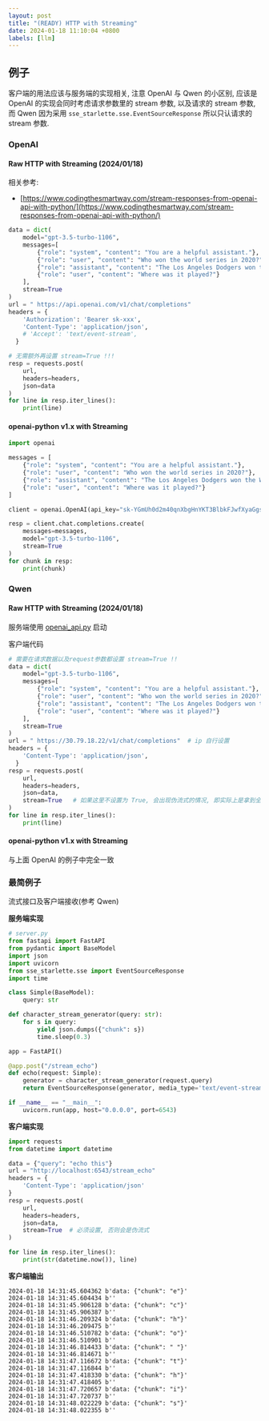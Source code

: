 ```yaml
---
layout: post
title: "(READY) HTTP with Streaming"
date: 2024-01-18 11:10:04 +0800
labels: [llm]
---
```


## 例子

客户端的用法应该与服务端的实现相关, 注意 OpenAI 与 Qwen 的小区别, 应该是 OpenAI 的实现会同时考虑请求参数里的 stream 参数, 以及请求的 stream 参数, 而 Qwen 因为采用 `sse_starlette.sse.EventSourceResponse` 所以只认请求的 stream 参数.

### OpenAI

#### Raw HTTP with Streaming (2024/01/18)

相关参考:

- [https://www.codingthesmartway.com/stream-responses-from-openai-api-with-python/](https://www.codingthesmartway.com/stream-responses-from-openai-api-with-python/)

```python
data = dict(
    model="gpt-3.5-turbo-1106",
    messages=[
        {"role": "system", "content": "You are a helpful assistant."},
        {"role": "user", "content": "Who won the world series in 2020?"},
        {"role": "assistant", "content": "The Los Angeles Dodgers won the World Series in 2020."},
        {"role": "user", "content": "Where was it played?"}
    ],
    stream=True
)
url = "	https://api.openai.com/v1/chat/completions"
headers = {
    'Authorization': 'Bearer sk-xxx',
    'Content-Type': 'application/json',
    # 'Accept': 'text/event-stream',
  }

# 无需额外再设置 stream=True !!!
resp = requests.post(
    url,
    headers=headers,
    json=data
)
for line in resp.iter_lines():
    print(line)
```

#### openai-python v1.x with Streaming

```python
import openai

messages = [
    {"role": "system", "content": "You are a helpful assistant."},
    {"role": "user", "content": "Who won the world series in 2020?"},
    {"role": "assistant", "content": "The Los Angeles Dodgers won the World Series in 2020."},
    {"role": "user", "content": "Where was it played?"}
]

client = openai.OpenAI(api_key="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", base_url="https://api.openai.com/v1")

resp = client.chat.completions.create(
    messages=messages,
    model="gpt-3.5-turbo-1106",
    stream=True
)
for chunk in resp:
    print(chunk)
```


### Qwen

#### Raw HTTP with Streaming (2024/01/18)

服务端使用 [openai_api.py](https://github.com/QwenLM/Qwen/blob/204c2c59f49cfa7461e8e02d5ad2f6b3d082f08c/openai_api.py) 启动

客户端代码

```python
# 需要在请求数据以及request参数都设置 stream=True !!
data = dict(
    model="gpt-3.5-turbo-1106",
    messages=[
        {"role": "system", "content": "You are a helpful assistant."},
        {"role": "user", "content": "Who won the world series in 2020?"},
        {"role": "assistant", "content": "The Los Angeles Dodgers won the World Series in 2020."},
        {"role": "user", "content": "Where was it played?"}
    ],
    stream=True
)
url = "	https://30.79.18.22/v1/chat/completions"  # ip 自行设置
headers = {
    'Content-Type': 'application/json',
  }
resp = requests.post(
    url,
    headers=headers,
    json=data,
    stream=True   # 如果这里不设置为 True, 会出现伪流式的情况, 即实际上是拿到全部流式结果后再触发打印的
)
for line in resp.iter_lines():
    print(line)
```

#### openai-python v1.x with Streaming

与上面 OpenAI 的例子中完全一致


### 最简例子

流式接口及客户端接收(参考 Qwen)

**服务端实现**

```python
# server.py
from fastapi import FastAPI
from pydantic import BaseModel
import json
import uvicorn
from sse_starlette.sse import EventSourceResponse
import time

class Simple(BaseModel):
    query: str

def character_stream_generator(query: str):
    for s in query:
        yield json.dumps({"chunk": s})
        time.sleep(0.3)

app = FastAPI()

@app.post("/stream_echo")
def echo(request: Simple):
    generator = character_stream_generator(request.query)
    return EventSourceResponse(generator, media_type='text/event-stream')

if __name__ == "__main__":
    uvicorn.run(app, host="0.0.0.0", port=6543)
```

**客户端实现**

```python
import requests
from datetime import datetime

data = {"query": "echo this"}
url = "http://localhost:6543/stream_echo"
headers = {
    'Content-Type': 'application/json'
}
resp = requests.post(
    url,
    headers=headers,
    json=data,
    stream=True  # 必须设置, 否则会是伪流式
)

for line in resp.iter_lines():
    print(str(datetime.now()), line)
```

**客户端输出**

```
2024-01-18 14:31:45.604362 b'data: {"chunk": "e"}'
2024-01-18 14:31:45.604434 b''
2024-01-18 14:31:45.906128 b'data: {"chunk": "c"}'
2024-01-18 14:31:45.906387 b''
2024-01-18 14:31:46.209324 b'data: {"chunk": "h"}'
2024-01-18 14:31:46.209475 b''
2024-01-18 14:31:46.510782 b'data: {"chunk": "o"}'
2024-01-18 14:31:46.510901 b''
2024-01-18 14:31:46.814433 b'data: {"chunk": " "}'
2024-01-18 14:31:46.814671 b''
2024-01-18 14:31:47.116672 b'data: {"chunk": "t"}'
2024-01-18 14:31:47.116844 b''
2024-01-18 14:31:47.418330 b'data: {"chunk": "h"}'
2024-01-18 14:31:47.418405 b''
2024-01-18 14:31:47.720657 b'data: {"chunk": "i"}'
2024-01-18 14:31:47.720737 b''
2024-01-18 14:31:48.022229 b'data: {"chunk": "s"}'
2024-01-18 14:31:48.022355 b''
```